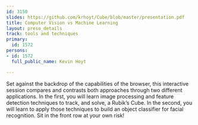 ```yaml
---
id: 3150
slides: https://github.com/krhoyt/Cube/blob/master/presentation.pdf
title: Computer Vision vs Machine Learning
layout: preso_details
track: tools and techniques
primary:
  id: 1572
persons:
- id: 1572
  full_public_name: Kevin Hoyt

---
```

Set against the backdrop of the capabilities of the browser, this interactive session compares and contrasts both approaches through two different applications. In the first, you will learn image processing and feature detection techniques to track, and solve, a Rubik’s Cube. In the second, you will learn to apply those techniques to build an object classifier for facial recognition. Sit in the front row at your own risk!
